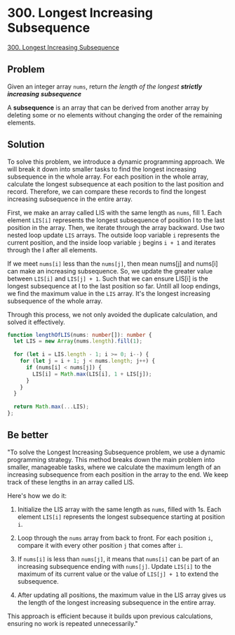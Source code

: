 # 300. Longest Increasing Subsequence

[300. Longest Increasing Subsequence](https://leetcode.com/problems/longest-increasing-subsequence/)

## Problem

Given an integer array `nums`, return _the length of the longest **strictly increasing**_ _**subsequence**_

A **subsequence** is an array that can be derived from another array by deleting some or no elements without changing the order of the remaining elements.

## Solution

To solve this problem, we introduce a dynamic programming approach. We will break it down into smaller tasks to find the longest increasing subsequence in the whole array.  For each position in the whole array, calculate the longest subsequence at each position to the last position and record. Therefore, we can compare these records to find the longest increasing subsequence in the entire array.

First, we make an array called LIS with the same length as `nums`, fill 1. Each element `LIS[i]` represents the longest subsequence of position I to the last position in the array.
Then, we iterate through the array backward. Use two nested loop update `LIS` arrays. The outside loop variable `i` represents the current position, and the inside loop variable `j` begins `i + 1` and iterates through the I after all elements.

If we meet `nums[i]` less than the `nums[j]`, then mean nums[j] and nums[i] can make an increasing subsequence. So, we update the greater value between  `LIS[i]` and `LIS[j] + 1`. Such that we can ensure LIS[i] is the longest subsequence at I to the last position so far.
Untill all loop endings, we find the maximum value in the `LIS` array. It's the longest increasing subsequence of the whole array.

Through this process, we not only avoided the duplicate calculation, and solved it effectively.

```typescript
function lengthOfLIS(nums: number[]): number {  
  let LIS = new Array(nums.length).fill(1);  
  
  for (let i = LIS.length - 1; i >= 0; i--) {  
    for (let j = i + 1; j < nums.length; j++) {  
      if (nums[i] < nums[j]) {  
        LIS[i] = Math.max(LIS[i], 1 + LIS[j]);  
      }  
    }  
  }  
  
  return Math.max(...LIS);  
};
```

## Be better

"To solve the Longest Increasing Subsequence problem, we use a dynamic programming strategy. This method breaks down the main problem into smaller, manageable tasks, where we calculate the maximum length of an increasing subsequence from each position in the array to the end. We keep track of these lengths in an array called LIS.

Here's how we do it:

1. Initialize the LIS array with the same length as `nums`, filled with 1s. Each element `LIS[i]` represents the longest subsequence starting at position `i`.

2. Loop through the `nums` array from back to front. For each position `i`, compare it with every other position `j` that comes after `i`.

3. If `nums[i]` is less than `nums[j]`, it means that `nums[i]` can be part of an increasing subsequence ending with `nums[j]`. Update `LIS[i]` to the maximum of its current value or the value of `LIS[j] + 1` to extend the subsequence.

4. After updating all positions, the maximum value in the LIS array gives us the length of the longest increasing subsequence in the entire array.


This approach is efficient because it builds upon previous calculations, ensuring no work is repeated unnecessarily."
